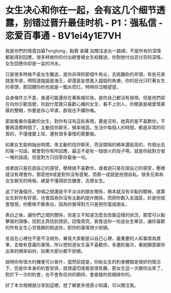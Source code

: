 # 女生决心和你在一起，会有这几个细节透露，别错过晋升最佳时机 - P1：强私信 - 恋爱百事通 - BV1ei4y1E7VH

我是你們的情感白癡Tongtong，點贊 收藏 加關注追女一路順，不是所有的深情都能得到回應，很多時候你的付出總會被女生給錯過，你對她付出百分百的深情，女生回應你卻是一盆的冷水。

只是很多時候不是女生難追，是你非得抓那個牛角尖，去挑難砍的斧頭，有些兄弟就是早虐，明知道姐姐是海王，卻還是妄想進入姐姐的魚塘，你的目光只盯著女生的骨頭，那回饋你的也就是一瓢水而已，時時你泛眼望望。

自身條件又不差，身邊可能還存在著紫褐珍珠，是你自己都沒有發現，但是他們卻在向你示範信號，別說什麼我只喜歡心儀的女生，看不上別人，你簡直是被愛情蒙蔽的雙眼，你要是存心早虐，那我也不攔你咯。

那就看看你喜歡的女生，對你有沒有這些表現，要是沒有，她真的是不喜歡你，不要再浪費時間了，主動找你聊天，頻率很高，生活中每個人的時間，都是非常的珍貴的，不僅僅要上班，還有很多事情的需要做。

如果女生能夠抽出時間，來主動的找你聊天，而且間隔的頻率還挺高的，你發出去的每一句話，都會對你有所回應，最近不是有一個很火的段子嗎，就是你給對方發一堆的話語，但是對方只回答你最後一句。

或者說只是在說自己的感受，壓根就不喜歡你，或者說只是在說自己的感受，壓根就沒有理會你，那麼他9成是對你沒有感覺，而那一成就是他很自私，很多兄弟和女生聊天的時候，總是不懂得抓住機會，去撩女生。

追了好幾個月，你倆之間還是平平淡淡的朋友關係，根本就沒有半點的曖昧，就算女生對你有好感，也會因為你沒有主動的提升關係，而把你劃入友誼區，於是你就會發現，你壓根不敢表白，因為你覺得對方只是把你當成朋友。

表白之後，讓你們之間的關係，但是又不知道怎麼去改變這樣的狀況，那麼可以點擊我的頭像，找到主頁找到資訊，回復周究，我會送你一份追女生單貨，讓你喜歡的所有女生心甘情願的倒追你，對你的事情很少拒絕。

並且在心裡也不是不注視你，畢竟大家都是以自己心裡，最重要的人和事情為資準，去做有意義的事情，所以想知道女生喜不喜歡你，多邀約幾次，看她願意跟你出來的頻率如何，如果大部分都不拒絕。

說明你有很大的機會可以晉升，當然前提是，你給女生的約會體驗是很好的情況下，但是你本身的約會安排，就很逼切或者是很急難，那女生這一次跟你出來了，對於下一次的約會，也不會有任何的期待，會直接的拒絕掉你的。

好了本次視頻就分享到這裡，想了解更多情感小知識，可以關注我。